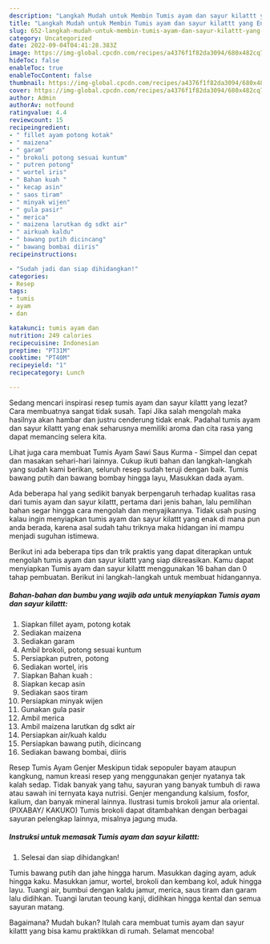 ```yaml
---
description: "Langkah Mudah untuk Membin Tumis ayam dan sayur kilattt yang Enak Banget"
title: "Langkah Mudah untuk Membin Tumis ayam dan sayur kilattt yang Enak Banget"
slug: 652-langkah-mudah-untuk-membin-tumis-ayam-dan-sayur-kilattt-yang-enak-banget
category: Uncategorized
date: 2022-09-04T04:41:28.383Z
image: https://img-global.cpcdn.com/recipes/a4376f1f82da3094/680x482cq70/tumis-ayam-dan-sayur-kilattt-foto-resep-utama.jpg
hideToc: false
enableToc: true
enableTocContent: false
thumbnail: https://img-global.cpcdn.com/recipes/a4376f1f82da3094/680x482cq70/tumis-ayam-dan-sayur-kilattt-foto-resep-utama.jpg
cover: https://img-global.cpcdn.com/recipes/a4376f1f82da3094/680x482cq70/tumis-ayam-dan-sayur-kilattt-foto-resep-utama.jpg
author: Admin
authorAv: notfound
ratingvalue: 4.4
reviewcount: 15
recipeingredient:
- " fillet ayam potong kotak"
- " maizena"
- " garam"
- " brokoli potong sesuai kuntum"
- " putren potong"
- " wortel iris"
- " Bahan kuah "
- " kecap asin"
- " saos tiram"
- " minyak wijen"
- " gula pasir"
- " merica"
- " maizena larutkan dg sdkt air"
- " airkuah kaldu"
- " bawang putih dicincang"
- " bawang bombai diiris"
recipeinstructions:

- "Sudah jadi dan siap dihidangkan!"
categories:
- Resep
tags:
- tumis
- ayam
- dan

katakunci: tumis ayam dan 
nutrition: 249 calories
recipecuisine: Indonesian
preptime: "PT31M"
cooktime: "PT40M"
recipeyield: "1"
recipecategory: Lunch

---
```



Sedang mencari inspirasi resep tumis ayam dan sayur kilattt yang lezat? Cara membuatnya sangat tidak susah. Tapi Jika salah mengolah maka hasilnya akan hambar dan justru cenderung tidak enak. Padahal tumis ayam dan sayur kilattt yang enak seharusnya memiliki aroma dan cita rasa yang dapat memancing selera kita.


Lihat juga cara membuat Tumis Ayam Sawi Saus Kurma - Simpel dan cepat dan masakan sehari-hari lainnya. Cukup ikuti bahan dan langkah-langkah yang sudah kami berikan, seluruh resep sudah teruji dengan baik. Tumis bawang putih dan bawang bombay hingga layu, Masukkan dada ayam.

Ada beberapa hal yang sedikit banyak berpengaruh terhadap kualitas rasa dari tumis ayam dan sayur kilattt, pertama dari jenis bahan, lalu pemilihan bahan segar hingga cara mengolah dan menyajikannya. Tidak usah pusing kalau ingin menyiapkan tumis ayam dan sayur kilattt yang enak di mana pun anda berada, karena asal sudah tahu triknya maka hidangan ini mampu menjadi suguhan istimewa.


Berikut ini ada beberapa tips dan trik praktis yang dapat diterapkan untuk mengolah tumis ayam dan sayur kilattt yang siap dikreasikan. Kamu dapat menyiapkan Tumis ayam dan sayur kilattt menggunakan 16 bahan dan 0 tahap pembuatan. Berikut ini langkah-langkah untuk membuat hidangannya.

<!--inarticleads1-->

##### Bahan-bahan dan bumbu yang wajib ada untuk menyiapkan Tumis ayam dan sayur kilattt:

1. Siapkan  fillet ayam, potong kotak
1. Sediakan  maizena
1. Sediakan  garam
1. Ambil  brokoli, potong sesuai kuntum
1. Persiapkan  putren, potong
1. Sediakan  wortel, iris
1. Siapkan  Bahan kuah :
1. Siapkan  kecap asin
1. Sediakan  saos tiram
1. Persiapkan  minyak wijen
1. Gunakan  gula pasir
1. Ambil  merica
1. Ambil  maizena larutkan dg sdkt air
1. Persiapkan  air/kuah kaldu
1. Persiapkan  bawang putih, dicincang
1. Sediakan  bawang bombai, diiris


Resep Tumis Ayam Genjer Meskipun tidak sepopuler bayam ataupun kangkung, namun kreasi resep yang menggunakan genjer nyatanya tak kalah sedap. Tidak banyak yang tahu, sayuran yang banyak tumbuh di rawa atau sawah ini ternyata kaya nutrisi. Genjer mengandung kalsium, fosfor, kalium, dan banyak mineral lainnya. Ilustrasi tumis brokoli jamur ala oriental. (PIXABAY/ KAKUKO) Tumis brokoli dapat ditambahkan dengan berbagai sayuran pelengkap lainnya, misalnya jagung muda. 

<!--inarticleads2-->

##### Instruksi untuk memasak Tumis ayam dan sayur kilattt:


1. Selesai dan siap dihidangkan!

Tumis bawang putih dan jahe hingga harum. Masukkan daging ayam, aduk hingga kaku. Masukkan jamur, wortel, brokoli dan kembang kol, aduk hingga layu. Tuangi air, bumbui dengan kaldu jamur, merica, saus tiram dan garam lalu didihkan. Tuangi larutan teoung kanji, didihkan hingga kental dan semua sayuran matang. 

Bagaimana? Mudah bukan? Itulah cara membuat tumis ayam dan sayur kilattt yang bisa kamu praktikkan di rumah. Selamat mencoba!
